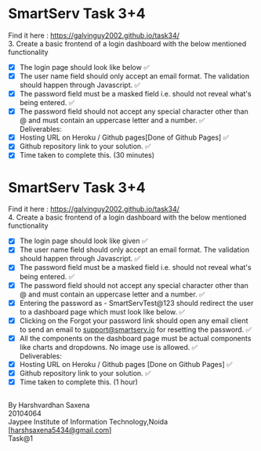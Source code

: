# SmartServ Task 3+4
Find it here : https://galvinguy2002.github.io/task34/ <br>
3. Create a basic frontend of a login dashboard with the below mentioned  functionality <br>
- [x] The login page should look like below  :white_check_mark:  <br>
- [x] The user name field should only accept an email format. The validation should happen through Javascript. :white_check_mark:  <br>
- [x] The password field must be a masked field i.e. should not reveal what's being entered. :white_check_mark:  <br>
- [x] The password field should not accept any special character other than @ and must contain an uppercase letter and a number.  :white_check_mark: <br>
Deliverables: <br>
- [x] Hosting URL on Heroku / Github pages[Done of Github Pages] :white_check_mark:  <br>
- [x] Github repository link to your solution.  :white_check_mark:  <br>
- [x] Time taken to complete this. (30 minutes) <br>
# SmartServ Task 3+4
Find it here : https://galvinguy2002.github.io/task34/ <br>
4. Create a basic frontend of a login dashboard with the below mentioned functionality <br>
- [x] The login page should look like given  :white_check_mark: <br>
- [x] The user name field should only accept an email format. The validation should happen through Javascript.  :white_check_mark:  <br>
- [x] The password field must be a masked field i.e. should not reveal what's being entered.  :white_check_mark:  <br>
- [x] The password field should not accept any special character other than @ and must contain an uppercase letter and a number.  :white_check_mark:  <br>
- [x] Entering the password as - SmartServTest@123 should redirect the user to a dashboard page which must look like below.  :white_check_mark: <br>
- [x] Clicking on the Forgot your password link should open any email client to send an email to support@smartserv.io for resetting the password.  :white_check_mark: <br>
- [x] All the components on the dashboard page must be actual components like charts and dropdowns. No image use is allowed.  :white_check_mark: <br>
Deliverables: <br>
- [x] Hosting URL on Heroku / Github pages [Done on Github Pages]  :white_check_mark: <br>
- [x] Github repository link to your solution. :white_check_mark:   <br>
- [x] Time taken to complete this. (1 hour) <br>

##
By Harshvardhan Saxena <br>
20104064 <br>
Jaypee Institute of Information Technology,Noida <br>
[harshsaxena5434@gmail.com] <br>
Task@1 <br>

 
